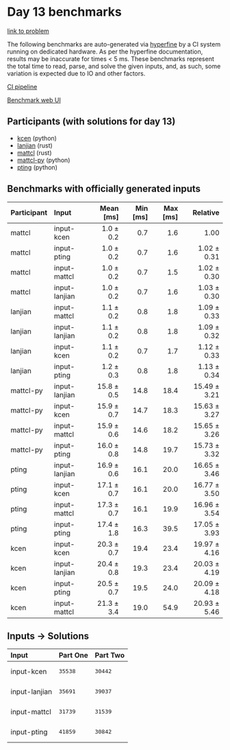 # Day 13 benchmarks

[link to problem](https://adventofcode.com/2023/day/13)

The following benchmarks are auto-generated via
[hyperfine](https://github.com/sharkdp/hyperfine) by a CI system running on
dedicated hardware. As per the hyperfine documentation, results may be
inaccurate for times < 5 ms. These benchmarks represent the total time to read,
parse, and solve the given inputs, and, as such, some variation is expected due
to IO and other factors.

[CI pipeline](http://ci.papercode.net:8080/teams/main/pipelines/aoc2023)

[Benchmark web UI](https://aoc.ancalagon.black)


## Participants (with solutions for day 13)

- [kcen](https://github.com/kcen/aoc2023) (python)
- [lanjian](https://github.com/lanjian/aoc-2023) (rust)
- [mattcl](https://github.com/mattcl/aoc2023) (rust)
- [mattcl-py](https://github.com/mattcl/aoc2023-py) (python)
- [pting](https://github.com/pting/aoc2023) (python)


## Benchmarks with officially generated inputs

| Participant | Input | Mean [ms] | Min [ms] | Max [ms] | Relative |
|:---|:---|---:|---:|---:|---:|
| mattcl | input-kcen | 1.0 ± 0.2 | 0.7 | 1.6 | 1.00 |
| mattcl | input-pting | 1.0 ± 0.2 | 0.7 | 1.6 | 1.02 ± 0.31 |
| mattcl | input-mattcl | 1.0 ± 0.2 | 0.7 | 1.5 | 1.02 ± 0.30 |
| mattcl | input-lanjian | 1.0 ± 0.2 | 0.7 | 1.6 | 1.03 ± 0.30 |
| lanjian | input-mattcl | 1.1 ± 0.2 | 0.8 | 1.8 | 1.09 ± 0.33 |
| lanjian | input-lanjian | 1.1 ± 0.2 | 0.8 | 1.8 | 1.09 ± 0.32 |
| lanjian | input-kcen | 1.1 ± 0.2 | 0.7 | 1.7 | 1.12 ± 0.33 |
| lanjian | input-pting | 1.2 ± 0.3 | 0.8 | 1.8 | 1.13 ± 0.34 |
| mattcl-py | input-lanjian | 15.8 ± 0.5 | 14.8 | 18.4 | 15.49 ± 3.21 |
| mattcl-py | input-kcen | 15.9 ± 0.7 | 14.7 | 18.3 | 15.63 ± 3.27 |
| mattcl-py | input-mattcl | 15.9 ± 0.6 | 14.6 | 18.2 | 15.65 ± 3.26 |
| mattcl-py | input-pting | 16.0 ± 0.8 | 14.8 | 19.7 | 15.73 ± 3.32 |
| pting | input-lanjian | 16.9 ± 0.6 | 16.1 | 20.0 | 16.65 ± 3.46 |
| pting | input-kcen | 17.1 ± 0.7 | 16.1 | 20.0 | 16.77 ± 3.50 |
| pting | input-mattcl | 17.3 ± 0.7 | 16.1 | 19.9 | 16.96 ± 3.54 |
| pting | input-pting | 17.4 ± 1.8 | 16.3 | 39.5 | 17.05 ± 3.93 |
| kcen | input-kcen | 20.3 ± 0.7 | 19.4 | 23.4 | 19.97 ± 4.16 |
| kcen | input-lanjian | 20.4 ± 0.8 | 19.3 | 23.4 | 20.03 ± 4.19 |
| kcen | input-pting | 20.5 ± 0.7 | 19.5 | 24.0 | 20.09 ± 4.18 |
| kcen | input-mattcl | 21.3 ± 3.4 | 19.0 | 54.9 | 20.93 ± 5.46 |


## Inputs -> Solutions

| Input | Part One | Part Two |
|:---|:---|:---|
|input-kcen|<pre>35538</pre>|<pre>30442</pre>|
|input-lanjian|<pre>35691</pre>|<pre>39037</pre>|
|input-mattcl|<pre>31739</pre>|<pre>31539</pre>|
|input-pting|<pre>41859</pre>|<pre>30842</pre>|